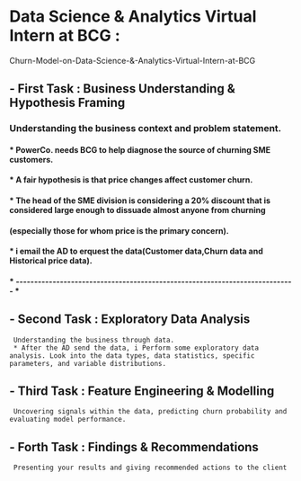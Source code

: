 ﻿# Data Science & Analytics Virtual Intern at BCG :
 Churn-Model-on-Data-Science-&-Analytics-Virtual-Intern-at-BCG

## - First Task : Business Understanding & Hypothesis Framing
 ### Understanding the business context and problem statement.
#### * PowerCo. needs BCG to help diagnose the source of churning SME customers.
#### * A fair hypothesis is that price changes affect customer churn.
#### * The head of the SME division is considering a 20% discount that is considered large enough to dissuade almost anyone from churning
####   (especially those for whom price is the primary concern).
#### * i email the AD to erquest the data(Customer data,Churn data and Historical price data).
#### * ---------------------------------------------------------------------------- *


## - Second Task : Exploratory Data Analysis
     Understanding the business through data.
     * After the AD send the data, i Perform some exploratory data analysis. Look into the data types, data statistics, specific parameters, and variable distributions.
     


## - Third Task : Feature Engineering & Modelling
     Uncovering signals within the data, predicting churn probability and evaluating model performance.


## - Forth Task : Findings & Recommendations
     Presenting your results and giving recommended actions to the client
